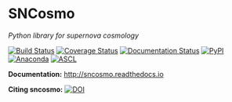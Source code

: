 SNCosmo
=======

*Python library for supernova cosmology*

[![Build Status](https://github.com/sncosmo/sncosmo/actions/workflows/run_tests.yml/badge.svg)](https://github.com/sncosmo/sncosmo/actions/workflows/run_tests.yml)
[![Coverage Status](https://codecov.io/gh/sncosmo/sncosmo/branch/master/graph/badge.svg?token=jMdsK7kgPb)](https://codecov.io/gh/sncosmo/sncosmo)
[![Documentation Status](https://readthedocs.org/projects/sncosmo/badge/?version=latest)](https://sncosmo.readthedocs.io/en/latest/?badge=latest)
[![PyPI](https://img.shields.io/pypi/v/sncosmo.svg?style=flat-square)](https://pypi.python.org/pypi/sncosmo)
[![Anaconda](https://anaconda.org/conda-forge/sncosmo/badges/version.svg)](https://anaconda.org/conda-forge/sncosmo)
[![ASCL](https://img.shields.io/badge/ascl-1611.017-blue.svg?colorB=262255)](https://ascl.net/1611.017)

**Documentation:** http://sncosmo.readthedocs.io

**Citing sncosmo:** [![DOI](https://zenodo.org/badge/DOI/10.5281/zenodo.592747.svg)](https://doi.org/10.5281/zenodo.592747)
